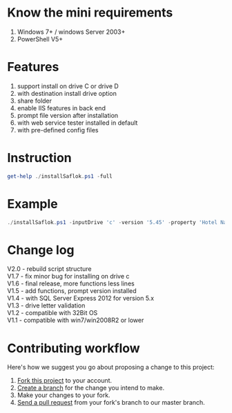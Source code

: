 # Know the mini requirements
<ol>
    <li> Windows 7+ / windows Server 2003+ </li>
    <li> PowerShell V5+ </li>
</ol>

# Features
<ol>
    <li> support install on drive C or drive D </li>
    <li> with destination install drive option </li>
    <li> share folder </li>
    <li> enable IIS features in back end  </li>
    <li> prompt file version after installation  </li>
    <li> with web service tester installed in default  </li>
    <li> with pre-defined config files  </li>
</ol>

# Instruction
````Powershell
get-help ./installSaflok.ps1 -full
````

# Example
````Powershell
./installSaflok.ps1 -inputDrive 'c' -version '5.45' -property 'Hotel Name' -vendor 'dormakaba'
````

# Change log
V2.0 - rebuild script structure <br />
V1.7 - fix minor bug for installing on drive c <br />
V1.6 - final release, more functions less lines <br />
V1.5 - add functions, prompt version installed <br />
V1.4 - with SQL Server Express 2012 for version 5.x <br />
V1.3 - drive letter validation <br />
V1.2 - compatible with 32Bit OS <br />
V1.1 - compatible with win7/win2008R2 or lower <br />

# Contributing workflow
Here's how we suggest you go about proposing a change to this project:<br />
<ol>
    <li><a href="https://help.github.com/articles/fork-a-repo/">Fork this project</a> to your account. </li>
    <li><a href="https://help.github.com/articles/creating-and-deleting-branches-within-your-repository">Create a branch</a> for the change you intend to make.</li>
    <li>Make your changes to your fork.</li>
    <li><a href="https://help.github.com/articles/using-pull-requests/">Send a pull request</a> from your fork's branch to our master branch.</li>
</ol>
